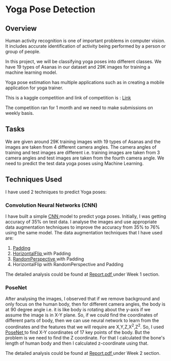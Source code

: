 # Yoga Pose Detection

## Overview
Human activity recognition is one of important problems in computer vision.
It includes accurate identification of activity being performed by a person or group of people. 


In this project, we will be classifying yoga poses into different classes. 
We have 19 types of Asanas in our dataset and 29K images for
training a machine learning model. 

Yoga pose estimation has multiple applications such as in creating a
mobile application for yoga trainer.

This is a kaggle competition and link of competition is : <a href = "https://www.kaggle.com/t/4723dbdfc94cf9183c664a32e1a2773f"> Link </a>

The competition ran for 1 month and we need to make submissions on weekly basis.

## Tasks

We are given around 29K training images with 19 types of Asanas and the images are taken from 4 different camera angles. The camera 
angles of training and test images are different i.e. training images
are taken from 3 camera angles and test images are taken from the 
fourth camera angle. We need to predict the test data yoga poses 
using Machine Learning. 

## Techniques Used

I have used 2 techniques to predict Yoga poses:

### Convolution Neural Networks (CNN)

I have built a simple <a href = "https://towardsdatascience.com/a-comprehensive-guide-to-convolutional-neural-networks-the-eli5-way-3bd2b1164a53" > 
CNN </a> model to predict yoga poses. Initially, I
was getting accuracy of 35% on test data. I analyse the images and 
use appropriate data augmentation techniques to improve the accuracy
from 35% to 76% using the same model. The data augmentation techniques
that I have used are:

1. <a href = "https://pytorch.org/vision/0.9/transforms.html" > Padding </a>
2. <a href = "https://pytorch.org/vision/main/generated/torchvision.transforms.RandomHorizontalFlip.html"> HorizontalFlip </a> with Padding
3. <a href = "https://pytorch.org/vision/0.9/transforms.html" > RandomPerspective </a> with Padding
4. HorizontalFlip with RandomPerspective and Padding

The detailed analysis could be found at <a href = "Report.pdf"> Report.pdf </a>
under Week 1 section. 

### PoseNet

After analysing the images, I observed that if we remove background
and only focus on the human body, then for different camera angles,
the body is at 90 degree angle i.e. it is like body is rotating 
about the y-axis if we assume the image is in X-Y plane. So, if we
could find the coordinates of different parts of body, then we can use 
neural network to learn from the coordinates and the features that
we will require are X,Y,Z,X<sup>2</sup>,Z<sup>2</sup>. So, I used 
<a href = "https://arxiv.org/abs/1803.08225"> PoseNet </a> to find X-Y coordinates of 17 key points of the body. But the
problem is we need to find the Z coordinate. For that I calculated
the bone's length of human body and then I calculated z-coordinate
using that. 

The detailed analysis could be found at <a href = "Report.pdf"> Report.pdf </a>
under Week 2 section. 






